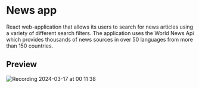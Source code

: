 # News app
React web-application that allows its users to search for news articles using a variety of different search filters.
The application uses the World News Api which provides thousands of news sources in over 50 languages from more than 
150 countries.

## Preview
![Recording 2024-03-17 at 00 11 38](https://github.com/ebibers/news-app/assets/137301520/db4d4c4b-be22-4b5f-aef9-56e56c7d770c)
